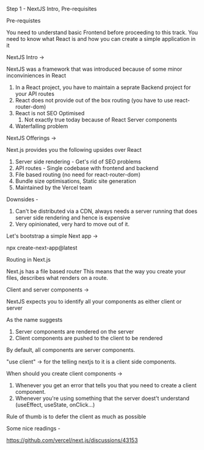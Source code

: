 Step 1 - NextJS Intro, Pre-requisites

Pre-requistes 

You need to understand basic Frontend before proceeding to this track. 
You need to know what React is and how you can create a simple application in it


NextJS Intro ->

NextJS was a framework that was introduced because of some minor inconviniences in React

1. In a React project, you have to maintain a seprate Backend project for your API routes 
2. React does not provide out of the box routing (you have to use react-router-dom)
3. React is not SEO Optimised
    1. Not exactly true today because of React Server components
4. Waterfalling problem



NextJS Offerings ->

Next.js provides you the following upsides over React

1. Server side rendering - Get's rid of SEO problems
2. API routes - Single codebase with frontend and backend
3. File based routing (no need for react-router-dom)
4. Bundle size optimisations, Static site generation
5. Maintained by the Vercel team

Downsides - 

1. Can't be distributed via a CDN, always needs a server running that does server side rendering and hence is expensive
2. Very opinionated, very hard to move out of it.


Let's bootstrap a simple Next app ->

npx create-next-app@latest



Routing in Next.js

Next.js has a file based router
    This means that the way you create your files, describes what renders on a route.


Client and server components ->

NextJS expects you to identify all your components as either client or server 

As the name suggests

1. Server components are rendered on the server
2. Client components are pushed to the client to be rendered

By default, all components are server components.

"use client"  -> for the telling nextjs to it is a client side components.


When should you create client components ->

1. Whenever you get an error that tells you that you need to create a client component.
2. Whenever you're using something that the server doest't understand (useEffect, useState, onClick...)


Rule of thumb is to defer the client as much as possible

Some nice readings -

https://github.com/vercel/next.js/discussions/43153